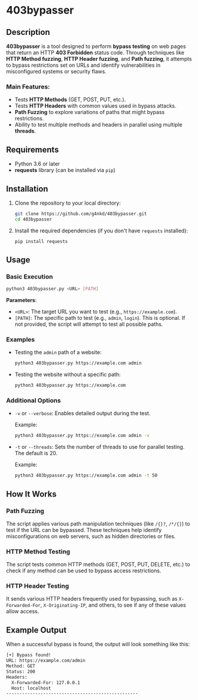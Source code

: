 # 403bypasser

## Description

**403bypasser** is a tool designed to perform **bypass testing** on web pages that return an HTTP **403 Forbidden** status code. Through techniques like **HTTP Method fuzzing**, **HTTP Header fuzzing**, and **Path fuzzing**, it attempts to bypass restrictions set on URLs and identify vulnerabilities in misconfigured systems or security flaws.

### Main Features:
- Tests **HTTP Methods** (GET, POST, PUT, etc.).
- Tests **HTTP Headers** with common values used in bypass attacks.
- **Path Fuzzing** to explore variations of paths that might bypass restrictions.
- Ability to test multiple methods and headers in parallel using multiple **threads**.

## Requirements

- Python 3.6 or later
- **requests** library (can be installed via `pip`)

## Installation

1. Clone the repository to your local directory:

   ```bash
   git clone https://github.com/g4nkd/403bypasser.git
   cd 403bypasser
   ```

2. Install the required dependencies (if you don't have `requests` installed):

   ```bash
   pip install requests
   ```

## Usage

### Basic Execution

```bash
python3 403bypasser.py <URL> [PATH]
```

**Parameters**:
- `<URL>`: The target URL you want to test (e.g., `https://example.com`).
- `[PATH]`: The specific path to test (e.g., `admin`, `login`). This is optional. If not provided, the script will attempt to test all possible paths.

### Examples

- Testing the `admin` path of a website:

  ```bash
  python3 403bypasser.py https://example.com admin
  ```

- Testing the website without a specific path:

  ```bash
  python3 403bypasser.py https://example.com
  ```

### Additional Options

- `-v` or `--verbose`: Enables detailed output during the test.

  Example:

  ```bash
  python3 403bypasser.py https://example.com admin -v
  ```

- `-t` or `--threads`: Sets the number of threads to use for parallel testing. The default is 20.

  Example:

  ```bash
  python3 403bypasser.py https://example.com admin -t 50
  ```

## How It Works

### Path Fuzzing

The script applies various path manipulation techniques (like `/{}?`, `/*/{}`) to test if the URL can be bypassed. These techniques help identify misconfigurations on web servers, such as hidden directories or files.

### HTTP Method Testing

The script tests common HTTP methods (GET, POST, PUT, DELETE, etc.) to check if any method can be used to bypass access restrictions.

### HTTP Header Testing

It sends various HTTP headers frequently used for bypassing, such as `X-Forwarded-For`, `X-Originating-IP`, and others, to see if any of these values allow access.

## Example Output

When a successful bypass is found, the output will look something like this:

```bash
[+] Bypass found!
URL: https://example.com/admin
Method: GET
Status: 200
Headers:
  X-Forwarded-For: 127.0.0.1
  Host: localhost
--------------------------------------------------
```
